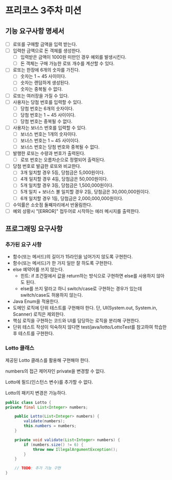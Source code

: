 # 프리코스 3주차 미션

## 기능 요구사항 명세서

- [ ] 로또를 구매할 금액을 입력 받는다.
- [ ] 입력한 금액으로 돈 객체를 생성한다.
    - [ ] 입력받은 금액이 1000원 미만인 경우 예외를 발생시킨다.
    - [ ] 돈 객체는 구매 가능한 로또 개수를 계산할 수 있다.
- [ ] 로또는 한장에 6개의 숫자를 가진다.
    - [ ] 숫자는 1 ~ 45 사이이다.
    - [ ] 숫자는 랜덤하게 생성된다.
    - [ ] 숫자는 중복될 수 없다.
- [ ] 로또는 여러장을 가질 수 있다.
- [ ] 사용자는 당첨 번호를 입력할 수 있다.
    - [ ] 당첨 번호는 6개의 숫자이다.
    - [ ] 당첨 번호는 1 ~ 45 사이이다.
    - [ ] 당첨 번호는 중복될 수 없다.
- [ ] 사용자는 보너스 번호를 입력할 수 있다.
    - [ ] 보너스 번호는 1개의 숫자이다.
    - [ ] 보너스 번호는 1 ~ 45 사이이다.
    - [ ] 보너스 번호는 당첨 번호와 중복될 수 없다.
- [ ] 발행한 로또는 수량과 번호가 출력된다.
  - [ ] 로또 번호는 오름차순으로 정렬되어 출력된다.
- [ ] 당첨 번호로 발급한 로또와 비교한다.
    - [ ] 3개 일치할 경우 5등, 당첨금은 5,000원이다.
    - [ ] 4개 일치할 경우 4등, 당첨금은 50,000원이다.
    - [ ] 5개 일치할 경우 3등, 당첨금은 1,500,000원이다.
    - [ ] 5개 일치 + 보너스 볼 일치할 경우 2등, 당첨금은 30,000,000원이다.
    - [ ] 6개 일치할 경우 1등, 당첨금은 2,000,000,000원이다.
- [ ] 수익률은 소숫점 둘째자리에서 반올림한다.
- [ ] 예외 상황시 "[ERROR]" 접두어로 시작하는 에러 메시지를 출력한다.

## 프로그래밍 요구사항

### 추가된 요구 사항
- 함수(또는 메서드)의 길이가 15라인을 넘어가지 않도록 구현한다.
- 함수(또는 메서드)가 한 가지 일만 잘 하도록 구현한다.
- else 예약어를 쓰지 않는다.
    - 힌트: if 조건절에서 값을 return하는 방식으로 구현하면 else를 사용하지 않아도 된다.
    - else를 쓰지 말라고 하니 switch/case로 구현하는 경우가 있는데 switch/case도 허용하지 않는다.
- Java Enum을 적용한다.
- 도메인 로직에 단위 테스트를 구현해야 한다. 단, UI(System.out, System.in, Scanner) 로직은 제외한다.
- 핵심 로직을 구현하는 코드와 UI를 담당하는 로직을 분리해 구현한다.
- 단위 테스트 작성이 익숙하지 않다면 test/java/lotto/LottoTest를 참고하여 학습한 후 테스트를 구현한다.

### Lotto 클래스
제공된 Lotto 클래스를 활용해 구현해야 한다.

numbers의 접근 제어자인 private을 변경할 수 없다.

Lotto에 필드(인스턴스 변수)를 추가할 수 없다.

Lotto의 패키지 변경은 가능하다.

```java
public class Lotto {
private final List<Integer> numbers;

    public Lotto(List<Integer> numbers) {
        validate(numbers);
        this.numbers = numbers;
    }

    private void validate(List<Integer> numbers) {
        if (numbers.size() != 6) {
            throw new IllegalArgumentException();
        }
    }

    // TODO: 추가 기능 구현
}
```



